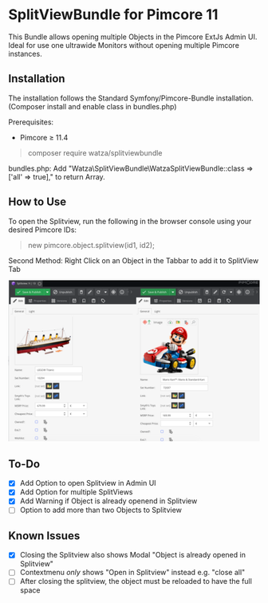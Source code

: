 # SplitViewBundle for Pimcore 11

This Bundle allows opening multiple Objects in the Pimcore ExtJs Admin UI. Ideal for use one ultrawide Monitors without opening multiple Pimcore instances.

## Installation
The installation follows the Standard Symfony/Pimcore-Bundle installation. 
(Composer install and enable class in bundles.php)

Prerequisites: 
- Pimcore ≥ 11.4

> composer require watza/splitviewbundle

bundles.php:
Add "Watza\SplitViewBundle\WatzaSplitViewBundle::class => ['all' => true]," to return Array.

## How to Use
To open the Splitview, run the following in the browser console using your desired Pimcore IDs:
> new pimcore.object.splitview(id1, id2);

Second Method: Right Click on an Object in the Tabbar to add it to SplitView Tab

![Example Image](./public/images/demo-image.png)

## To-Do
- [x] Add Option to open Splitview in Admin UI
- [x] Add Option for multiple SplitViews
- [x] Add Warning if Object is already openend in Splitview
- [ ] Option to add more than two Objects to Splitview

## Known Issues
- [x] Closing the Splitview also shows Modal "Object is already opened in Splitview"
- [ ] Contextmenu *only* shows "Open in Splitview" instead e.g. "close all"
- [ ] After closing the splitview, the object must be reloaded to have the full space